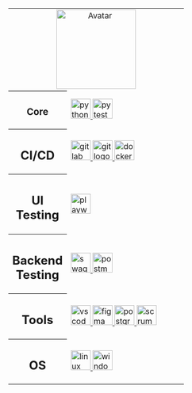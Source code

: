 <table>
  <tr>
    <td colspan="2" align="center">
      <img src="https://media.tenor.com/tQThay3xZ-oAAAAi/cat.gif" alt="Avatar" width="160">
    </td>
  </tr>
  
  <!-- Core -->
  <tr>
    <th width="70px">
      <div id="toc">
        <ul align="center" style="list-style: none">
          <summary>
            <h3>Core</h3>
          </summary>
        </ul>
      </div>
    </th>
    <td width="220px">
      <a href="https://www.python.org/">
        <img src="https://cdn.jsdelivr.net/gh/devicons/devicon@latest/icons/python/python-original.svg" title="Python" height="40" alt="python logo"/>
      </a>
      <a href="https://docs.pytest.org/">
        <img src="https://cdn.jsdelivr.net/gh/devicons/devicon@latest/icons/pytest/pytest-original.svg" title="Pytest" height="40" alt="pytest logo"/>
      </a>
    </td>
  </tr>

  <!-- CI/CD -->
  <tr>
    <th>
      <div id="toc">
        <ul align="center" style="list-style: none">
          <summary>
            <h2>CI/CD</h2>
          </summary>
        </ul>
      </div>
    </th>
    <td>
      <a href="https://about.gitlab.com/">
        <img src="https://cdn.jsdelivr.net/gh/devicons/devicon@latest/icons/gitlab/gitlab-original.svg" title="GitLab CI/CD" height="40" alt="gitlab logo"/>
      </a>
      <a href="https://git-scm.com/">
        <img src="https://cdn.jsdelivr.net/gh/devicons/devicon/icons/git/git-original.svg" title="Git" height="40" alt="git logo"/>
      </a>
      <a href="https://www.docker.com/">
        <img src="https://cdn.jsdelivr.net/gh/devicons/devicon@latest/icons/docker/docker-original.svg" title="Docker" height="40" alt="docker logo"/>
      </a>
    </td>
  </tr>

  <!-- UI Testing -->
  <tr>
    <th>
      <div id="toc">
        <ul align="center" style="list-style: none">
          <summary>
            <h2>UI Testing</h2>
          </summary>
        </ul>
      </div>
    </th>
    <td>
      <a href="https://playwright.dev/">
        <img src="https://playwright.dev/img/playwright-logo.svg" title="Playwright" height="40" alt="playwright logo"/>
      </a>
    </td>
  </tr>

  <!-- Backend Testing -->
  <tr>
    <th>
      <div id="toc">
        <ul align="center" style="list-style: none">
          <summary>
            <h2>Backend Testing</h2>
          </summary>
        </ul>
      </div>
    </th>
    <td>
      <a href="https://swagger.io/">
        <img src="https://cdn.jsdelivr.net/gh/devicons/devicon@latest/icons/swagger/swagger-original.svg" title="Swagger" height="40" alt="swagger logo"/>
      </a>
      <a href="https://www.postman.com/">
        <img src="https://cdn.jsdelivr.net/gh/devicons/devicon@latest/icons/postman/postman-original.svg" title="Postman" height="40" alt="postman logo"/>
      </a>
    </td>
  </tr>

  <!-- Tools -->
  <tr>
    <th>
      <div id="toc">
        <ul align="center" style="list-style: none">
          <summary>
            <h2>Tools</h2>
          </summary>
        </ul>
      </div>
    </th>
    <td>
      <a href="https://code.visualstudio.com/">
        <img src="https://cdn.jsdelivr.net/gh/devicons/devicon/icons/vscode/vscode-original.svg" title="VS Code" height="40" alt="vscode logo"/>
      </a>
      <a href="https://www.figma.com/">
        <img src="https://cdn.jsdelivr.net/gh/devicons/devicon@latest/icons/figma/figma-original.svg" title="Figma" height="40" alt="figma logo"/>
      </a>
      <a href="https://www.postgresql.org/">
        <img src="https://cdn.jsdelivr.net/gh/devicons/devicon/icons/postgresql/postgresql-original.svg" title="PostgreSQL" height="40" alt="postgresql logo"/>
      </a>
      <a href="#">
        <img src="https://upload.wikimedia.org/wikipedia/commons/5/58/Scrum_process.svg" title="SCRUM" height="40" alt="scrum logo"/>
      </a>
    </td>
  </tr>

  <!-- OS -->
  <tr>
    <th>
      <div id="toc">
        <ul align="center" style="list-style: none">
          <summary>
            <h2>OS</h2>
          </summary>
        </ul>
      </div>
    </th>
    <td>
      <a href="#">
        <img src="https://cdn.jsdelivr.net/gh/devicons/devicon/icons/linux/linux-original.svg" title="Linux" height="40" alt="linux logo"/>
      </a>
      <a href="#">
        <img src="https://cdn.jsdelivr.net/gh/devicons/devicon/icons/windows8/windows8-original.svg" title="Windows" height="40" alt="windows logo"/>
      </a>
    </td>
  </tr>
  
</table>
